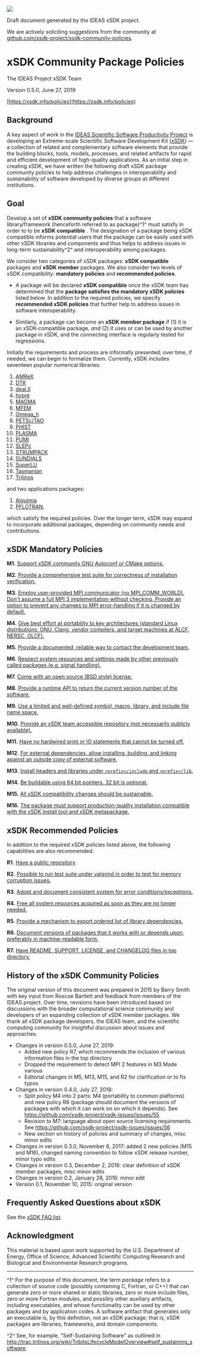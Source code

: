 ![](/res/xsdk-logo.png)

Draft document generated by the IDEAS xSDK project.

We are actively soliciting suggestions from the community at
[github.com/xsdk-project/xsdk-community-policies](https://github.com/xsdk-project/xsdk-community-policies).

# xSDK Community Package Policies

The IDEAS Project xSDK Team

Version 0.5.0, June 27, 2019

[https://xsdk.info/policies](https://xsdk.info/policies)

## Background

A key aspect of work in the [IDEAS Scientific Software Productivity Project][1]
is developing an Extreme-scale Scientific Software Development Kit ([xSDK][2]) —
a collection of related and complementary software elements that provide the
building blocks, tools, models, processes, and related artifacts for rapid and
efficient development of high-quality applications. As an initial step in
creating xSDK, we have written the following draft xSDK package community
policies to help address challenges in interoperability and sustainability of
software developed by diverse groups at different institutions.

## Goal

Develop a set of **xSDK community policies** that a software library/framework
(henceforth referred to as package)^1^ must satisfy in order to to be **xSDK
compatible** .  The designation of a package being xSDK compatible informs
potential users that the package can be easily used with other xSDK libraries
and components and thus helps to address issues in long-term sustainability^2^
and interoperability among packages.

We consider two categories of xSDK packages: **xSDK compatible** packages and
**xSDK member** packages. We also consider two levels of xSDK compatibility:
**mandatory policies** and **recommended policies**.

+ A package will be declared **xSDK compatible** once the xSDK team has 
determined that the **package satisfies the mandatory xSDK policies** listed
below. In addition to the required policies, we specify **recommended xSDK
policies** that further help to address issues in software interoperability.

+ Similarly, a package can become an **xSDK member package** if (1) it is an 
xSDK-compatible package, *and* (2) it uses or can be used by another package in
xSDK, and the connecting interface is regularly tested for regressions.

Initially the requirements and process are informally presented; over time, if
needed, we can begin to formalize them. Currently, xSDK includes seventeen
popular numerical libraries:

1. [AMReX][13]
2. [DTK][14]
3. [deal.II][15]
4. [hypre][3]
5. [MAGMA][4]
6. [MFEM][5]
7. [Omega_h][16]
8. [PETSc/TAO][6]
9. [PHIST][17]
10. [PLASMA][18]
11. [PUMI][19]
12. [SLEPc][20]
13. [STRUMPACK][21]
14. [SUNDIALS][7]
15. [SuperLU][8]
16. [Tasmanian][22]
17. [Trilinos][9]

and two applications packages:

1. [Alquimia][10]
2. [PFLOTRAN][11],

which satisfy the required policies. Over the longer term, xSDK may expand to
incorporate additional packages, depending on community needs and contributions.

## xSDK Mandatory Policies

**M1.** [Support xSDK community GNU Autoconf or CMake
options.](/package_policies/M1.md)

**M2.** [Provide a comprehensive test suite for correctness of installation
verification.](/package_policies/M2.md)

**M3.** [Employ user-provided MPI communicator (no MPI_COMM_WORLD). Don't assume
a full MPI 3 implementation without checking. Provide an option to prevent any
changes to MPI error-handling if it is changed by
default.](/package_policies/M3.md)

**M4.** [Give best effort at portability to key architectures (standard Linux
distributions, GNU, Clang, vendor compilers, and target machines at ALCF, NERSC,
OLCF).](/package_policies/M4.md)

**M5.** [Provide a documented, reliable way to contact the development
team.](/package_policies/M5.md)

**M6.** [Respect system resources and settings made by other previously called
packages (e.g. signal handling).](/package_policies/M6.md)

**M7.** [Come with an open source (BSD style) license.](/package_policies/M7.md)

**M8.** [Provide a runtime API to return the current version number of the
software.](/package_policies/M8.md)

**M9.** [Use a limited and well-defined symbol, macro, library, and include file
name space.](/package_policies/M9.md)

**M10.** [Provide an xSDK team accessible repository (not necessarily publicly
available).](/package_policies/M10.md)

**M11.** [Have no hardwired print or IO statements that cannot be turned
off.](/package_policies/M11.md)

**M12.** [For external dependencies, allow installing, building, and linking
against an outside copy of external software.](/package_policies/M12.md)

**M13.** [Install headers and libraries under `<prefix>/include` and
`<prefix>/lib`.](/package_policies/M13.md)
  
**M14.** [Be buildable using 64 bit pointers. 32 bit is
optional.](/package_policies/M14.md)

**M15.** [All xSDK compatibility changes should be
sustainable.](/package_policies/M15.md)

**M16.** [The package must support production-quality installation compatible
with the xSDK install tool and xSDK metapackage.](/package_policies/M16.md)

## xSDK Recommended Policies

In addition to the required xSDK policies listed above, the following
capabilities are also recommended.

**R1.** [Have a public repository](/package_policies/R1.md).

**R2.** [Possible to run test suite under valgrind in order to test for memory
corruption issues.](/package_policies/R2.md)

**R3.** [Adopt and document consistent system for error
conditions/exceptions.](/package_policies/R3.md)

**R4.** [Free all system resources acquired as soon as they are no longer
needed.](/package_policies/R4.md)

**R5.** [Provide a mechanism to export ordered list of library
dependencies.](/package_policies/R5.md)

**R6.** [Document versions of packages that it works with or depends upon,
preferably in machine-readable form.](/package_policies/R6.md)

**R7.** [Have README, SUPPORT, LICENSE, and CHANGELOG files in top
directory.](/package_policies/R7.md)

## History of the xSDK Community Policies

The original version of this document was prepared in 2015 by Barry Smith with
key input from Roscoe Bartlett and feedback from members of the IDEAS project.
Over time, revisions have been introduced based on discussions with the broader
computational science community and developers of an expanding collection of
xSDK member packages. We thank all xSDK package developers, the IDEAS team, and
the scientific computing community for insightful discussion about issues and
approaches.

+ Changes in version 0.5.0, June 27, 2019:
    * Added new policy R7, which recommends the inclusion of various information 
files in the top directory
    * Dropped the requirement to detect MPI 2 features in M3 Made various
    * Editorial changes in M5, M13, M15, and R2 for clarification or 
to fix typos
+ Changes in version 0.4.0, July 27, 2018:
    * Split policy M4 into 2 parts: M4 (portability to common platforms) and new 
policy R6 (package should document the versions of packages with which it can
work on on which it depends). See
https://github.com/xsdk-project/xsdk-issues/issues/55
    * Revision to M7: language about open source licensing requirements. See
https://github.com/xsdk-project/xsdk-issues/issues/56
    * New section on history of policies and summary of changes, misc minor edits
+ Changes in version 0.3.0, November 6, 2017: added 2 new policies (M15 and M16),
changed naming convention to follow xSDK release number, minor typo edits
+ Changes in version 0.3, December 2, 2016: clear definition of xSDK member packages, misc minor edits
+ Changes in version 0.2, January 28, 2016: minor edit
+ Version 0.1, November 10, 2015: original version

## Frequently Asked Questions about xSDK

See the [xSDK FAQ list][12].

## Acknowledgment

This material is based upon work supported by the U.S. Department of Energy,
Office of Science, Advanced Scientific Computing Research and Biological and
Environmental Research programs.

-----

[//]: # "Main body footnotes"

^1^ For the purpose of this document, the term *package* refers to a collection
of source code (possibly containing C, Fortran, or C++) that can generate zero
or more shared or static libraries, zero or more include files, zero or more
Fortran modules, and possibly other auxiliary artifacts, including executables,
and whose functionality can be used by other packages and by application codes.
A software artifact that generates only an executable is, by this definition,
not an xSDK package; that is, xSDK packages are libraries, frameworks, and
domain components.

^2^ See, for example, "Self-Sustaining Software" as outlined in
http://trac.trilinos.org/wiki/TribitsLifecycleModelOverview#self_sustaining_software.


[//]: # "Links go here"

[1]: http://www.ideas-productivity.org/
[2]: http://xsdk.info/
[3]: https://computation.llnl.gov/project/linear_solvers/
[4]: http://icl.utk.edu/magma 
[5]: http://mfem.org/
[6]: http://www.mcs.anl.gov/petsc/
[7]: https://computation.llnl.gov/projects/sundials
[8]: http://crd-legacy.lbl.gov/~xiaoye/SuperLU/
[9]: https://trilinos.org/
[10]: https://bitbucket.org/berkeleylab/alquimia
[11]: http://www.pflotran.org/
[12]: http://xsdk.info/faq/
[13]: https://amrex-codes.github.io/amrex/
[14]: https://github.com/ORNL-CEES/DataTransferKit
[15]: http://www.dealii.org/
[16]: https://github.com/ibaned/omega_h
[17]: https://bitbucket.org/essex/phist
[18]: http://icl.utk.edu/plasma/
[19]: https://github.com/SCOREC/core
[20]: http://slepc.upv.es/
[21]: https://portal.nersc.gov/project/sparse/strumpack/
[22]: https://tasmanian.ornl.gov/

